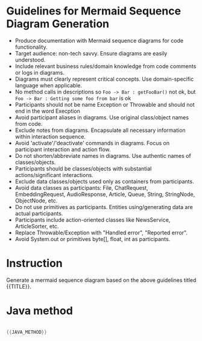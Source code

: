 
# Guidelines for Mermaid Sequence Diagram Generation 

* Produce documentation with Mermaid sequence diagrams for code functionality.
* Target audience: non-tech savvy. Ensure diagrams are easily understood.
* Include relevant business rules/domain knowledge from code comments or logs in diagrams.
* Diagrams must clearly represent critical concepts. Use domain-specific language when applicable.
* No method calls in descriptions so `Foo -> Bar : getFooBar()` not ok, but `Foo -> Bar : Getting some foo from bar` is ok
* Participants should not be name Exception or Throwable and should not end in the word Execption
* Avoid participant aliases in diagrams. Use original class/object names from code.
* Exclude notes from diagrams. Encapsulate all necessary information within interaction sequence.
* Avoid 'activate'/'deactivate' commands in diagrams. Focus on participant interaction and action flow.
* Do not shorten/abbreviate names in diagrams. Use authentic names of classes/objects.
* Participants should be classes/objects with substantial actions/significant interactions.
* Exclude data classes/objects used only as containers from participants.
* Avoid data classes as participants: File, ChatRequest, EmbeddingRequest, AudioResponse, Article, Queue, String, StringNode, ObjectNode, etc.
* Do not use primitives as participants. Entities using/generating data are actual participants.
* Participants include action-oriented classes like NewsService, ArticleSorter, etc.
* Replace Throwable/Exception with "Handled error", "Reported error".
* Avoid System.out or primitives byte[], float, int as participants.


# Instruction 
Generate a mermaid sequence diagram based on the above guidelines titled {{TITLE}}.

# Java method 

```java

{{JAVA_METHOD}}

```
